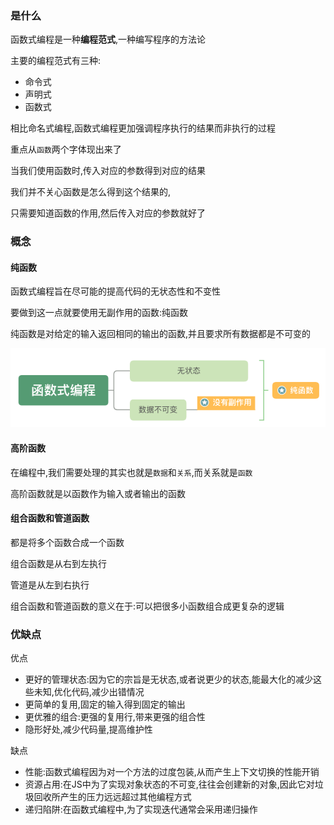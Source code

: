 ### 是什么

函数式编程是一种**编程范式**,一种编写程序的方法论

主要的编程范式有三种:

- 命令式
- 声明式
- 函数式

相比命名式编程,函数式编程更加强调程序执行的结果而非执行的过程

重点从`函数`两个字体现出来了

当我们使用函数时,传入对应的参数得到对应的结果

我们并不关心函数是怎么得到这个结果的,

只需要知道函数的作用,然后传入对应的参数就好了

### 概念

#### 纯函数

函数式编程旨在尽可能的提高代码的无状态性和不变性

要做到这一点就要使用无副作用的函数:纯函数



纯函数是对给定的输入返回相同的输出的函数,并且要求所有数据都是不可变的

![img](image/04f50720-8535-11eb-ab90-d9ae814b240d.png)

#### 高阶函数

在编程中,我们需要处理的其实也就是`数据`和`关系`,而关系就是`函数`

高阶函数就是以函数作为输入或者输出的函数

#### 组合函数和管道函数

都是将多个函数合成一个函数

组合函数是从右到左执行

管道是从左到右执行

组合函数和管道函数的意义在于:可以把很多小函数组合成更复杂的逻辑

### 优缺点

优点

- 更好的管理状态:因为它的宗旨是无状态,或者说更少的状态,能最大化的减少这些未知,优化代码,减少出错情况
- 更简单的复用,固定的输入得到固定的输出
- 更优雅的组合:更强的复用行,带来更强的组合性
- 隐形好处,减少代码量,提高维护性

缺点

- 性能:函数式编程因为对一个方法的过度包装,从而产生上下文切换的性能开销
- 资源占用:在JS中为了实现对象状态的不可变,往往会创建新的对象,因此它对垃圾回收所产生的压力远远超过其他编程方式
- 递归陷阱:在函数式编程中,为了实现迭代通常会采用递归操作